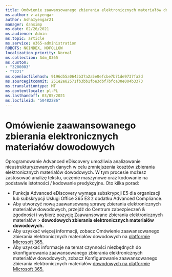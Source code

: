 ```yaml
---
title: Omówienie zaawansowanego zbierania elektronicznych materiałów dowodowych
ms.author: v-aiyengar
author: AshaIyengar21
manager: dansimp
ms.date: 02/26/2021
ms.audience: Admin
ms.topic: article
ms.service: o365-administration
ROBOTS: NOINDEX, NOFOLLOW
localization_priority: Normal
ms.collection: Adm_O365
ms.custom:
- "3200003"
- "7221"
ms.openlocfilehash: 9196d55a0643b37a2a5e0efcbe7b71de9737fa2d
ms.sourcegitcommit: 251e2e82571fb3bb1fbe3dbf7bfca30e004b3373
ms.translationtype: MT
ms.contentlocale: pl-PL
ms.lasthandoff: 03/05/2021
ms.locfileid: "50482286"
---
```

# <a name="overview-of-advanced-ediscovery"></a>Omówienie zaawansowanego zbierania elektronicznych materiałów dowodowych

Oprogramowanie Advanced eDiscovery umożliwia analizowanie nieustrukturyzowanych danych w celu zmniejszenia kosztów zbierania elektronicznych materiałów dowodowych. W tym procesie możesz zastosować analizę tekstu, uczenie maszynowe oraz kodowanie na podstawie istotności / kodowanie predykcyjne. Oto kilka porad:

- Funkcja Advanced eDiscovery wymaga subskrypcji E5 dla organizacji lub subskrypcji Usługi Office 365 E3 z dodatku Advanced Compliance.
- Aby utworzyć nową zaawansowaną sprawę zbierania [](https://go.microsoft.com/fwlink/p/?linkid=2077143) elektronicznych materiałów dowodowych, przejdź do Centrum zabezpieczeń & zgodności i wybierz pozycję Zaawansowane zbierania elektronicznych materiałów  >  **dowodowych zbierania elektronicznych materiałów dowodowych.**
- Aby uzyskać więcej informacji, zobacz Omówienie zaawansowanego zbierania elektronicznych materiałów dowodowych na [platformie Microsoft 365.](https://go.microsoft.com/fwlink/?linkid=2101588)
- Aby uzyskać informacje na temat czynności niezbędnych do skonfigurowania zaawansowanego zbierania elektronicznych materiałów dowodowych, zobacz Konfigurowanie zaawansowanego zbierania elektronicznych materiałów [dowodowych na platformie Microsoft 365.](https://go.microsoft.com/fwlink/?linkid=2122672)